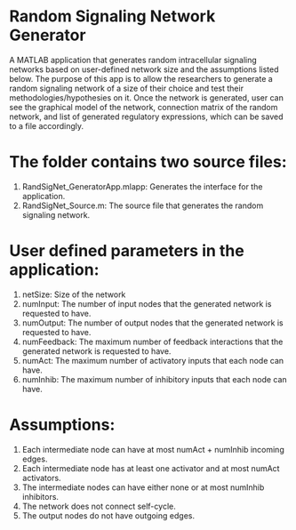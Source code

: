 # Random Signaling Network Generator
A MATLAB application that generates random intracellular signaling networks based on user-defined network size and the assumptions listed below. The purpose of this app is to allow the researchers to generate a random signaling network of a size of their choice and test their methodologies/hypothesies on it. Once the network is generated, user can see the graphical model of the network, connection matrix of the random network, and list of generated regulatory expressions, which can be saved to a file accordingly.

# The folder contains two source files:
1. RandSigNet_GeneratorApp.mlapp: Generates the interface for the application.
2. RandSigNet_Source.m: The source file that generates the random signaling network.

# User defined parameters in the application:
1. netSize: Size of the network 
2. numInput: The number of input nodes that the generated network is requested to have.
3. numOutput: The number of output nodes that the generated network is requested to have.
4. numFeedback: The maximum number of feedback interactions that the generated network is requested to have.
5. numAct: The maximum number of activatory inputs that each node can have. 
6. numInhib: The maximum number of inhibitory inputs that each node can have.
    
# Assumptions:
1. Each intermediate node can have at most numAct + numInhib incoming edges.
2. Each intermediate node has at least one activator and at most numAct activators.
3. The intermediate nodes can have either none or at most numInhib inhibitors.
4. The network does not connect self-cycle.
5. The output nodes do not have outgoing edges.
